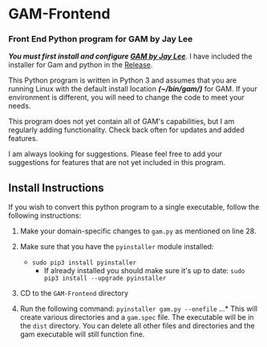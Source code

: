 # GAM-Frontend
### Front End Python program for GAM by Jay Lee

**_You must first install and configure [GAM by Jay Lee](https://github.com/jay0lee/GAM "GAM by Jay Lee")_**. I have included the installer for Gam and python in the [Release](https://github.com/strohmy86/GAM/releases "Releases").

This Python program is written in Python 3 and assumes that you are running Linux with the default install location **_(~/bin/gam/)_** for GAM. If your environment is different, you will need to change the code to meet your needs.

This program does not yet contain all of GAM's capabilities, but I am regularly adding functionality. Check back often for updates and added features.

I am always looking for suggestions. Please feel free to add your suggestions for features that are not yet included in this program.


## Install Instructions

If you wish to convert this python program to a single executable, follow the following instructions:

1. Make your domain-specific changes to `gam.py` as mentioned on line 28.
2. Make sure that you have the `pyinstaller` module installed:
    * `sudo pip3 install pyinstaller`
      * If already installed you should make sure it's up to date: `sudo pip3 install --upgrade pyinstaller`
    
3. CD to the `GAM-Frontend` directory
4. Run the following command: `pyinstaller gam.py --onefile`
...* This will create various directories and a `gam.spec` file. The executable will be in the `dist` directory. You can delete all other files and directories and the gam executable will still function fine.
